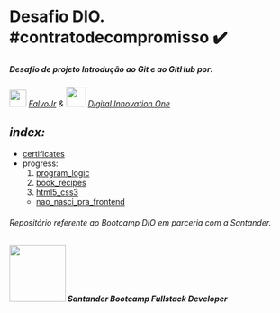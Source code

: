 # Desafio DIO. #contratodecompromisso :heavy_check_mark:

##### *Desafio de projeto Introdução ao Git e ao GitHub por:*

*<img src="https://avatars.githubusercontent.com/u/730492" width="30"> [FalvoJr](https://github.com/falvojr)   &   <img src="https://avatars.githubusercontent.com/u/26231823" width="35"> [Digital Innovation One](https://github.com/digitalinnovationone)*

## *index:*

- [certificates](certificates)
- progress:
  1. [program_logic](https://github.com/wesleyvlk/dio.-desafio_github/tree/main/progress/1-program_logic)
  2. [book_recipes](https://github.com/wesleyvlk/book_recipes)
  3. [html5_css3](https://github.com/wesleyvlk/dio.-desafio_github/tree/main/progress/3-html5_css3)
    - [nao_nasci_pra_frontend](https://github.com/wesleyvlk/dio.-desafio_github/tree/main/progress/3-html5_css3/nao_nasci_pra_frontend)

###### *Repositório referente ao Bootcamp DIO em parceria com a Santander.*
###### **<img src="https://hermes.digitalinnovation.one/tracks/800fd098-3eef-45e9-9544-544ae396076c.png" width=100>  Santander Bootcamp Fullstack Developer**
